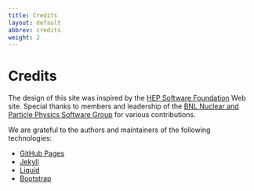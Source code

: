```yaml
---
title: Credits
layout: default
abbrev: credits
weight: 2
---
```


# Credits


The design of this site was inspired by the <a href="http://hepsoftwarefoundation.org/">HEP Software Foundation</a> Web site.
Special thanks to members and leadership of the <a href="https://npps.bnl.gov/">BNL Nuclear and Particle Physics Software Group</a> for various contributions.

We are grateful to the authors and maintainers of the following technologies:
* <a href="https://pages.github.com/">GitHub Pages</a>
* <a href="http://jekyllrb.com/">Jekyll</a>
* <a href="https://shopify.github.io/liquid/">Liquid</a>
* <a href="http://getbootstrap.com/">Bootstrap</a>
